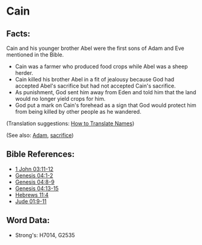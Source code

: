 # Cain #

## Facts: ##

Cain and his younger brother Abel were the first sons of Adam and Eve mentioned in the Bible.

* Cain was a farmer who produced food crops while Abel was a sheep herder.
* Cain killed his brother Abel in a fit of jealousy because God had accepted Abel's sacrifice but had not accepted Cain's sacrifice.
* As punishment, God sent him away from Eden and told him that the land would no longer yield crops for him.
* God put a mark on Cain's forehead as a sign that God would protect him from being killed by other people as he wandered.

(Translation suggestions: [How to Translate Names](rc://en/ta/man/translate/translate-names))

(See also: [Adam](../names/adam.md), [sacrifice](../other/sacrifice.md))

## Bible References: ##

* [1 John 03:11-12](rc://en/tn/help/1jn/03/11)
* [Genesis 04:1-2](rc://en/tn/help/gen/04/01)
* [Genesis 04:8-9](rc://en/tn/help/gen/04/08)
* [Genesis 04:13-15](rc://en/tn/help/gen/04/13)
* [Hebrews 11:4](rc://en/tn/help/heb/11/04)
* [Jude 01:9-11](rc://en/tn/help/jud/01/09)

## Word Data: ##

* Strong's: H7014, G2535
